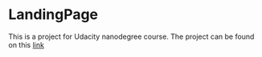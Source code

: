 # LandingPage
 This is a project for Udacity nanodegree course.
 The project can be found on this [link](https://togi2benji.github.io/LandingPage/)
